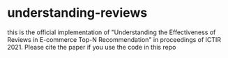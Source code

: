 # understanding-reviews

this is the official implementation of "Understanding the Effectiveness of Reviews in E-commerce Top-N Recommendation" in proceedings of ICTIR 2021. Please cite the paper if you use the code in this repo
